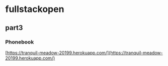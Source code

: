 # fullstackopen

## part3

### Phonebook

[https://tranquil-meadow-20199.herokuapp.com/](https://tranquil-meadow-20199.herokuapp.com/)